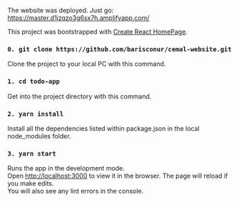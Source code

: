 The website was deployed. Just go: https://master.d1jzqzo3g6sx7h.amplifyapp.com/

This project was bootstrapped with [Create React HomePage](https://github.com/facebook/create-react-app).

### `0. git clone https://github.com/barisconur/cemal-website.git`
Clone the project to your local PC with this command.

### `1. cd todo-app`
Get into the project directory with this command.

### `2. yarn install`
Install all the dependencies listed within package.json in the local node_modules folder.

### `3. yarn start`
Runs the app in the development mode.<br />
Open [http://localhost:3000](http://localhost:3000) to view it in the browser.
The page will reload if you make edits.<br />
You will also see any lint errors in the console.

